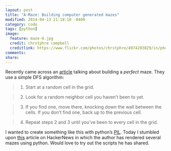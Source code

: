 ```yaml
---
layout: post
title: "A-Maze: Building computer generated mazes"
modified: 2014-04-13 21:18:10 -0400
category: code
tags: [python]
image:
  feature: maze-0.jpg
  credit: chrstphre campbell
  creditlink: https://www.flickr.com/photos/chrstphre/4974283829/in/photostream/
comments:
share:
---
```

Recently came across an [article](http://mazeworks.com/mazegen/mazetut/index.htm) talking about building a *perfect* maze. They use a simple DFS algorithm:

> 1) Start at a random cell in the grid.

> 2) Look for a random neighbor cell you haven’t been to yet.

> 3) If you find one, move there, knocking down the wall between the cells. If you don’t find one, back up to the previous cell.

> 4) Repeat steps 2 and 3 until you’ve been to every cell in the grid.

I wanted to create something like this with python’s [PIL](http://python-imaging.github.io/). Today I stumbled upon [this](http://www.janthor.com/maze/index.html) article on HackerNews in which the author has rendered several mazes using python. Would love to try out the scripts he has shared.
